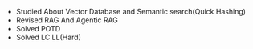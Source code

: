
- Studied About Vector Database and Semantic search(Quick Hashing)
- Revised RAG And Agentic RAG
- Solved POTD
- Solved LC LL(Hard)
